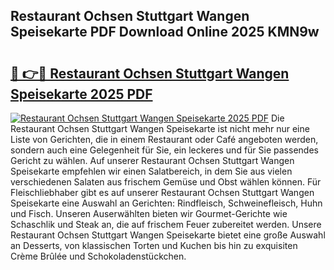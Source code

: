 ## Restaurant Ochsen Stuttgart Wangen Speisekarte PDF Download Online 2025 KMN9w

# <h2><a href="http://gc9jrqw.nevu.top/?p=Restaurant+Ochsen+Stuttgart+Wangen+Speisekarte">🔗 👉🔴 Restaurant Ochsen Stuttgart Wangen Speisekarte 2025 PDF</a></h2>

[![Restaurant Ochsen Stuttgart Wangen Speisekarte 2025 PDF](https://i.imgur.com/dBaPXMq.png)](http://gc9jrqw.nevu.top/?p=Restaurant+Ochsen+Stuttgart+Wangen+Speisekarte)
Die Restaurant Ochsen Stuttgart Wangen Speisekarte ist nicht mehr nur eine Liste von Gerichten, die in einem Restaurant oder Café angeboten werden, sondern auch eine Gelegenheit für Sie, ein leckeres und für Sie passendes Gericht zu wählen. Auf unserer Restaurant Ochsen Stuttgart Wangen Speisekarte empfehlen wir einen Salatbereich, in dem Sie aus vielen verschiedenen Salaten aus frischem Gemüse und Obst wählen können. Für Fleischliebhaber gibt es auf unserer Restaurant Ochsen Stuttgart Wangen Speisekarte eine Auswahl an Gerichten: Rindfleisch, Schweinefleisch, Huhn und Fisch. Unseren Auserwählten bieten wir Gourmet-Gerichte wie Schaschlik und Steak an, die auf frischem Feuer zubereitet werden. Unsere Restaurant Ochsen Stuttgart Wangen Speisekarte bietet eine große Auswahl an Desserts, von klassischen Torten und Kuchen bis hin zu exquisiten Crème Brûlée und Schokoladenstückchen.

